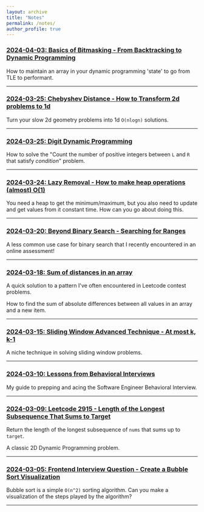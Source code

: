```yaml
---
layout: archive
title: "Notes"
permalink: /notes/
author_profile: true
---
```


### [2024-04-03: Basics of Bitmasking - From Backtracking to Dynamic Programming](/notes/2024/04/02/bitmasking-basics)

How to maintain an array in your dynamic programming 'state' to go from TLE to performant.

---

### [2024-03-25: Chebyshev Distance - How to Transform 2d problems to 1d](/notes/2024/03/31/chebyshev-distance)

Turn your slow 2d geometry problems into 1d `O(nlogn)` solutions.

---

### [2024-03-25: Digit Dynamic Programming](/notes/2024/03/25/digit-dp)

How to solve the "Count the number of positive integers between `L` and `R` that satisfy *condition*" problem.

---

### [2024-03-24: Lazy Removal - How to make heap operations (almost) O(1)](/notes/2024/03/24/heap-dict)

You need a heap to get the minimum/maximum, but you also need to update and get values from it constant time. How can you go about doing this.

---

### [2024-03-20: Beyond Binary Search - Searching for Ranges](/notes/2024/03/20/binary-search-range)

A less common use case for binary search that I recently encountered in an online assessment!

---

### [2024-03-18: Sum of distances in an array](/notes/2024/03/18/sum-of-distances)

A quick solution to a pattern I've often encountered in Leetcode contest problems.

How to find the sum of absolute differences between all values in an array and a new item.

---

### [2024-03-15: Sliding Window Advanced Technique - At most k, k-1](/notes/2024/03/15/sliding-window-k)

A niche technique in solving sliding window problems.

---

### [2024-03-10: Lessons from Behavioral Interviews](/notes/2024/03/10/behavioral-interviews)

My guide to prepping and acing the Software Engineer Behavioral Interview.

---

### [2024-03-09: Leetcode 2915 - Length of the Longest Subsequence That Sums to Target](/notes/2024/03/09/leetcode-2915)

Return the length of the longest subsequence of `nums` that sums up to `target`.

A classic 2D Dynamic Programming problem.

---

### [2024-03-05: Frontend Interview Question - Create a Bubble Sort Visualization](/notes/2024/03/05/frontend-bubble-sort)

Bubble sort is a simple `O(n^2)` sorting algorithm. Can you make a visualization of the steps played by the algorithm?

---